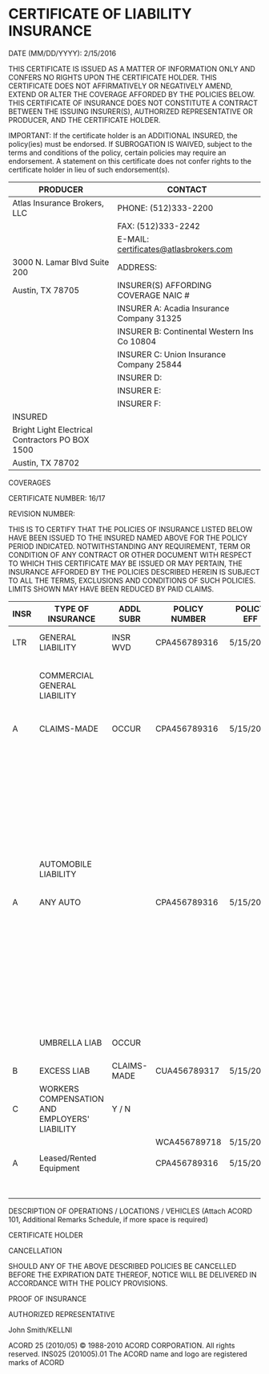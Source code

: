 # CERTIFICATE OF LIABILITY INSURANCE

DATE (MM/DD/YYYY): 2/15/2016

THIS CERTIFICATE IS ISSUED AS A MATTER OF INFORMATION ONLY AND CONFERS NO RIGHTS UPON THE CERTIFICATE HOLDER. THIS CERTIFICATE DOES NOT AFFIRMATIVELY OR NEGATIVELY AMEND, EXTEND OR ALTER THE COVERAGE AFFORDED BY THE POLICIES BELOW. THIS CERTIFICATE OF INSURANCE DOES NOT CONSTITUTE A CONTRACT BETWEEN THE ISSUING INSURER(S), AUTHORIZED REPRESENTATIVE OR PRODUCER, AND THE CERTIFICATE HOLDER.

IMPORTANT: If the certificate holder is an ADDITIONAL INSURED, the policy(ies) must be endorsed. If SUBROGATION IS WAIVED, subject to the terms and conditions of the policy, certain policies may require an endorsement. A statement on this certificate does not confer rights to the certificate holder in lieu of such endorsement(s).

|PRODUCER|CONTACT|
|---|---|
|Atlas Insurance Brokers, LLC|PHONE: (512)333-2200|
| |FAX: (512)333-2242|
| |E-MAIL: certificates@atlasbrokers.com|
|3000 N. Lamar Blvd Suite 200|ADDRESS:|
|Austin, TX 78705|INSURER(S) AFFORDING COVERAGE NAIC #|
| |INSURER A: Acadia Insurance Company 31325|
| |INSURER B: Continental Western Ins Co 10804|
| |INSURER C: Union Insurance Company 25844|
| |INSURER D:|
| |INSURER E:|
| |INSURER F:|
|INSURED| |
|Bright Light Electrical Contractors PO BOX 1500| |
|Austin, TX 78702| |

COVERAGES

CERTIFICATE NUMBER: 16/17

REVISION NUMBER:

THIS IS TO CERTIFY THAT THE POLICIES OF INSURANCE LISTED BELOW HAVE BEEN ISSUED TO THE INSURED NAMED ABOVE FOR THE POLICY PERIOD INDICATED. NOTWITHSTANDING ANY REQUIREMENT, TERM OR CONDITION OF ANY CONTRACT OR OTHER DOCUMENT WITH RESPECT TO WHICH THIS CERTIFICATE MAY BE ISSUED OR MAY PERTAIN, THE INSURANCE AFFORDED BY THE POLICIES DESCRIBED HEREIN IS SUBJECT TO ALL THE TERMS, EXCLUSIONS AND CONDITIONS OF SUCH POLICIES. LIMITS SHOWN MAY HAVE BEEN REDUCED BY PAID CLAIMS.

|INSR|TYPE OF INSURANCE|ADDL SUBR|POLICY NUMBER|POLICY EFF|POLICY EXP|LIMITS|
|---|---|---|---|---|---|---|
|LTR|GENERAL LIABILITY|INSR WVD|CPA456789316|5/15/2016|5/15/2017|EACH OCCURRENCE: $2,000,000|
| |COMMERCIAL GENERAL LIABILITY| | | | |DAMAGE TO RENTED PREMISES (Ea occurrence): $200,000|
|A|CLAIMS-MADE|OCCUR|CPA456789316|5/15/2016|5/15/2017|MED EXP (Any one person): $10,000|
| | | | | | |PERSONAL & ADV INJURY: $2,000,000|
| | | | | | |GENERAL AGGREGATE: $4,000,000|
| | | | | | |PRODUCTS - COMP/OP AGG: $4,000,000|
| | | | | | | |
| |AUTOMOBILE LIABILITY| | | | | |
|A|ANY AUTO| |CPA456789316|5/15/2016|5/15/2017|COMBINED SINGLE LIMIT (Ea accident): $2,000,000|
| | | | | | |BODILY INJURY (Per person):|
| | | | | | |BODILY INJURY (Per accident):|
| | | | | | |PROPERTY DAMAGE:|
| | | | | | |Med Pay:|
| |UMBRELLA LIAB|OCCUR| | | |EACH OCCURRENCE: $2,000,000|
|B|EXCESS LIAB|CLAIMS-MADE|CUA456789317|5/15/2016|5/15/2017|AGGREGATE: $2,000,000|
|C|WORKERS COMPENSATION AND EMPLOYERS' LIABILITY|Y / N| | | | |
| | | |WCA456789718|5/15/2016|5/15/2017| |
| | | | | | | |
|A|Leased/Rented Equipment| |CPA456789316|5/15/2016|5/15/2017|Limit: $20,000|
| | | | | | |Deductible: $1,000|

DESCRIPTION OF OPERATIONS / LOCATIONS / VEHICLES (Attach ACORD 101, Additional Remarks Schedule, if more space is required)

CERTIFICATE HOLDER

CANCELLATION

SHOULD ANY OF THE ABOVE DESCRIBED POLICIES BE CANCELLED BEFORE THE EXPIRATION DATE THEREOF, NOTICE WILL BE DELIVERED IN ACCORDANCE WITH THE POLICY PROVISIONS.

PROOF OF INSURANCE

AUTHORIZED REPRESENTATIVE

John Smith/KELLNI

ACORD 25 (2010/05) © 1988-2010 ACORD CORPORATION. All rights reserved. INS025 (201005).01 The ACORD name and logo are registered marks of ACORD
